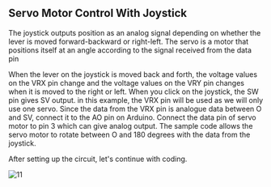 ## Servo Motor Control With Joystick

The joystick outputs position as an analog signal depending on whether the lever is moved forward-backward or right-left.
The servo is a motor that positions itself at an angle according to the signal received from the data pin

When the lever on the joystick is moved back and forth, the voltage values on the VRX pin change and the voltage values on the VRY pin changes when it is moved to the right or left. When you click on the joystick, the SW pin gives SV output. in this example, the VRX pin will be used as we will only use one servo. Since the data from the VRX pin is analogue data between O and SV, connect it to the AO pin on Arduino. Connect the data pin of servo motor to pin 3 which can give analog output. The sample code allows the servo motor to rotate between O and 180 degrees with the data from the joystick.

After setting up the circuit, let's continue with coding.


![11](https://user-images.githubusercontent.com/111511331/191002111-f385b562-31b7-4b01-98b1-1884961be0ae.png)
